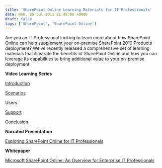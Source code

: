 ```yaml
---
title: 'SharePoint Online Learning Materials for IT Professionals'
date: Mon, 25 Jul 2011 21:48:00 +0000
draft: false
tags: ['SharePoint', 'SharePoint Online']
---
```


Are you an IT Professional looking to learn more about how SharePoint Online can help supplement your on-premise SharePoint 2010 Products deployment? We’ve recently released a comprehensive set of learning materials that illustrate the benefits of SharePoint Online and how you can leverage its capabilities to bring additional value to your on-premise deployment.

**Video Learning Series**

[Introduction](https://www.youtube.com/watch?v=7nHY2tQNoL0)

[Scenarios](https://www.youtube.com/watch?v=0osuZXhySK0)

Users

[Support](http://technet.microsoft.com/en-us/magazine/hh413202.aspx)

[Conclusion](https://www.youtube.com/watch?v=gQbfsNHjkmQ)

**Narrated Presentation**

[Exploring SharePoint Online for IT Professionals](https://www.youtube.com/watch?v=oGSy7m9FSVw)

**Whitepaper**

[Microsoft SharePoint Online: An Overview for Enterprise IT Professionals](http://go.microsoft.com/fwlink/p/?LinkId=221632%20=%20http://download.microsoft.com/download/8/1/9/819B1B4A-840A-457D-954A-1D6C19E4BF0B/SharePoint_Online_IT_Pro.docx)